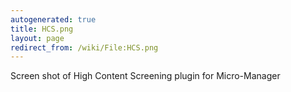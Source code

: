```yaml
---
autogenerated: true
title: HCS.png
layout: page
redirect_from: /wiki/File:HCS.png
---
```


Screen shot of High Content Screening plugin for Micro-Manager
